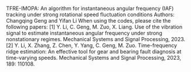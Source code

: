 TFRE-IMOPA: An algorithm for instantaneous angular frequency (IAF) tracking under strong rotational speed fluctuation conditions
Authors: Changqing Geng and Yifan Li
 When using the codes, please cite the following papers:
 [1] Y. Li, C. Geng, M. Zuo, X. Liang. Use of the vibration signal to estimate instantaneous angular frequency under strong nonstationary regimes.
     Mechanical Systems and Signal Processing, 2023.
 [2] Y. Li, X. Zhang, Z. Chen, Y. Yang, C. Geng, M. Zuo. Time-frequency ridge estimation: An effective tool for gear and bearing fault diagnosis 
     at time-varying speeds.
     Mechanical Systems and Signal Processing, 2023, 189: 110108.
